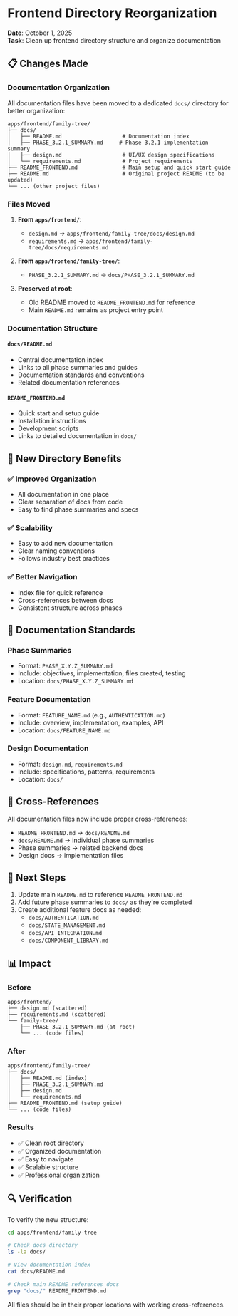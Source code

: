 # Frontend Directory Reorganization

**Date**: October 1, 2025  
**Task**: Clean up frontend directory structure and organize documentation

## 📋 Changes Made

### Documentation Organization

All documentation files have been moved to a dedicated `docs/` directory for better organization:

```
apps/frontend/family-tree/
├── docs/
│   ├── README.md                   # Documentation index
│   ├── PHASE_3.2.1_SUMMARY.md     # Phase 3.2.1 implementation summary
│   ├── design.md                   # UI/UX design specifications
│   └── requirements.md             # Project requirements
├── README_FRONTEND.md              # Main setup and quick start guide
├── README.md                       # Original project README (to be updated)
└── ... (other project files)
```

### Files Moved

1. **From `apps/frontend/`**:

   - `design.md` → `apps/frontend/family-tree/docs/design.md`
   - `requirements.md` → `apps/frontend/family-tree/docs/requirements.md`

2. **From `apps/frontend/family-tree/`**:

   - `PHASE_3.2.1_SUMMARY.md` → `docs/PHASE_3.2.1_SUMMARY.md`

3. **Preserved at root**:
   - Old README moved to `README_FRONTEND.md` for reference
   - Main `README.md` remains as project entry point

### Documentation Structure

#### `docs/README.md`

- Central documentation index
- Links to all phase summaries and guides
- Documentation standards and conventions
- Related documentation references

#### `README_FRONTEND.md`

- Quick start and setup guide
- Installation instructions
- Development scripts
- Links to detailed documentation in `docs/`

## 📁 New Directory Benefits

### ✅ Improved Organization

- All documentation in one place
- Clear separation of docs from code
- Easy to find phase summaries and specs

### ✅ Scalability

- Easy to add new documentation
- Clear naming conventions
- Follows industry best practices

### ✅ Better Navigation

- Index file for quick reference
- Cross-references between docs
- Consistent structure across phases

## 📝 Documentation Standards

### Phase Summaries

- Format: `PHASE_X.Y.Z_SUMMARY.md`
- Include: objectives, implementation, files created, testing
- Location: `docs/PHASE_X.Y.Z_SUMMARY.md`

### Feature Documentation

- Format: `FEATURE_NAME.md` (e.g., `AUTHENTICATION.md`)
- Include: overview, implementation, examples, API
- Location: `docs/FEATURE_NAME.md`

### Design Documentation

- Format: `design.md`, `requirements.md`
- Include: specifications, patterns, requirements
- Location: `docs/`

## 🔗 Cross-References

All documentation files now include proper cross-references:

- `README_FRONTEND.md` → `docs/README.md`
- `docs/README.md` → individual phase summaries
- Phase summaries → related backend docs
- Design docs → implementation files

## 🎯 Next Steps

1. Update main `README.md` to reference `README_FRONTEND.md`
2. Add future phase summaries to `docs/` as they're completed
3. Create additional feature docs as needed:
   - `docs/AUTHENTICATION.md`
   - `docs/STATE_MANAGEMENT.md`
   - `docs/API_INTEGRATION.md`
   - `docs/COMPONENT_LIBRARY.md`

## 📊 Impact

### Before

```
apps/frontend/
├── design.md (scattered)
├── requirements.md (scattered)
└── family-tree/
    ├── PHASE_3.2.1_SUMMARY.md (at root)
    └── ... (code files)
```

### After

```
apps/frontend/family-tree/
├── docs/
│   ├── README.md (index)
│   ├── PHASE_3.2.1_SUMMARY.md
│   ├── design.md
│   └── requirements.md
├── README_FRONTEND.md (setup guide)
└── ... (code files)
```

### Results

- ✅ Clean root directory
- ✅ Organized documentation
- ✅ Easy to navigate
- ✅ Scalable structure
- ✅ Professional organization

## 🔍 Verification

To verify the new structure:

```bash
cd apps/frontend/family-tree

# Check docs directory
ls -la docs/

# View documentation index
cat docs/README.md

# Check main README references docs
grep "docs/" README_FRONTEND.md
```

All files should be in their proper locations with working cross-references.
